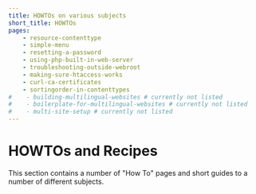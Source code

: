 ```yaml
---
title: HOWTOs on various subjects
short_title: HOWTOs
pages:
    - resource-contenttype
    - simple-menu
    - resetting-a-password
    - using-php-built-in-web-server
    - troubleshooting-outside-webroot
    - making-sure-htaccess-works
    - curl-ca-certificates
    - sortingorder-in-contenttypes
#    - building-multilingual-websites # currently not listed
#    - boilerplate-for-multilingual-websites # currently not listed
#    - multi-site-setup # currently not listed
---
```

HOWTOs and Recipes
===================

This section contains a number of "How To" pages and short guides to a number
of different subjects.

